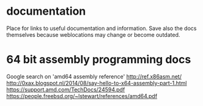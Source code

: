 # documentation
Place for links to useful documentation and information. Save also the docs themselves because weblocations may change or become outdated.

# 64 bit assembly programming docs
Google search on 'amd64 assembly reference'
 http://ref.x86asm.net/
 http://0xax.blogspot.nl/2014/08/say-hello-to-x64-assembly-part-1.html
 https://support.amd.com/TechDocs/24594.pdf
 https://people.freebsd.org/~lstewart/references/amd64.pdf
 
